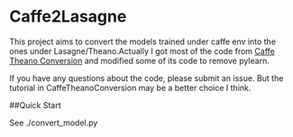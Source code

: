 # Caffe2Lasagne

This project aims to convert the models trained under caffe env into the ones under Lasagne/Theano.Actually I got most of the code from [Caffe Theano Conversion](https://github.com/an-kumar/caffe-theano-conversion) and modified some of its code to remove pylearn.

If you have any questions about the code, please submit an issue. But the tutorial in CaffeTheanoConversion may be a better choice I think.

##Quick Start

See ./convert_model.py